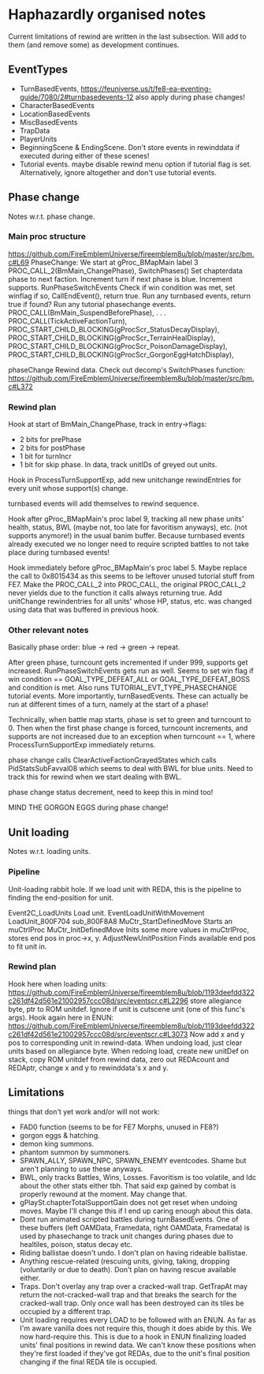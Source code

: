 # Haphazardly organised notes
Current limitations of rewind are written in the last subsection. Will add to them (and remove some) as development continues.

## EventTypes

- TurnBasedEvents, https://feuniverse.us/t/fe8-ea-eventing-guide/7080/2#turnbasedevents-12
  also apply during phase changes!
- CharacterBasedEvents
- LocationBasedEvents
- MiscBasedEvents
- TrapData
- PlayerUnits
- BeginningScene & EndingScene. Don't store events in rewinddata if executed during either of these scenes!
- Tutorial events. maybe disable rewind menu option if tutorial flag is set. Alternatively, ignore altogether and don't use tutorial events.

## Phase change
Notes w.r.t. phase change.

### Main proc structure
https://github.com/FireEmblemUniverse/fireemblem8u/blob/master/src/bm.c#L69
PhaseChange: We start at gProc_BMapMain label 3
  PROC_CALL_2(BmMain_ChangePhase),
    SwitchPhases()
      Set chapterdata phase to next faction.
      Increment turn if next phase is blue.
      Increment supports.
    RunPhaseSwitchEvents
      Check if win condition was met, set winflag if so, CallEndEvent(), return true.
      Run any turnbased events, return true if found?
      Run any tutorial phasechange events.
  PROC_CALL(BmMain_SuspendBeforePhase),
  .
  .
  .
  PROC_CALL(TickActiveFactionTurn),
  PROC_START_CHILD_BLOCKING(gProcScr_StatusDecayDisplay),
  PROC_START_CHILD_BLOCKING(gProcScr_TerrainHealDisplay),
  PROC_START_CHILD_BLOCKING(gProcScr_PoisonDamageDisplay),
  PROC_START_CHILD_BLOCKING(gProcScr_GorgonEggHatchDisplay),

phaseChange Rewind data. Check out decomp's SwitchPhases function:
https://github.com/FireEmblemUniverse/fireemblem8u/blob/master/src/bm.c#L372

### Rewind plan
Hook at start of BmMain_ChangePhase, track in entry->flags:
  - 2 bits for prePhase
  - 2 bits for postPhase
  - 1 bit for turnIncr
  - 1 bit for skip phase.
In data, track unitIDs of greyed out units.

Hook in ProcessTurnSupportExp, add new unitchange rewindEntries for every unit whose support(s) change.

turnbased events will add themselves to rewind sequence.

Hook after gProc_BMapMain's proc label 9, tracking all new phase units' health, status, BWL (maybe not, too late for favoritism anyways), etc. (not supports anymore!) in the usual banim buffer. Because turnbased events already executed we no longer need to require scripted battles to not take place during turnbased events!

Hook immediately before gProc_BMapMain's proc label 5. Maybe replace the call to 0x8015434 as this seems to be leftover unused tutorial stuff from FE7. Make the PROC_CALL_2 into PROC_CALL, the original PROC_CALL_2 never yields due to the function it calls always returning true. Add unitChange rewindentries for all units' whose HP, status, etc. was changed using data that was buffered in previous hook.

### Other relevant notes
Basically phase order:
blue -> red -> green -> repeat.

After green phase, turncount gets incremented if under 999, supports get increased. RunPhaseSwitchEvents gets run as well. Seems to set win flag if win condition == GOAL_TYPE_DEFEAT_ALL or GOAL_TYPE_DEFEAT_BOSS and condition is met. Also runs TUTORIAL_EVT_TYPE_PHASECHANGE tutorial events. More importantly, turnBasedEvents. These can actually be run at different times of a turn, namely at the start of a phase!

Technically, when battle map starts, phase is set to green and turncount to 0. Then when the first phase change is forced, turncount increments, and supports are not increased due to an exception when turncount == 1, where ProcessTurnSupportExp immediately returns.

phase change calls ClearActiveFactionGrayedStates which calls PidStatsSubFavval08 which seems to deal with BWL for blue units. Need to track this for rewind when we start dealing with BWL.

phase change status decrement, need to keep this in mind too!

MIND THE GORGON EGGS during phase change!

## Unit loading
Notes w.r.t. loading units.

### Pipeline
Unit-loading rabbit hole. If we load unit with REDA, this is the pipeline to finding the end-position for unit.

Event2C_LoadUnits                   Load unit.
  EventLoadUnitWithMovement
    LoadUnit_800F704
      sub_800F8A8
        MuCtr_StartDefinedMove      Starts an muCtrlProc
          MuCtr_InitDefinedMove     Inits some more values in muCtrlProc, stores end pos in proc->x, y.
            AdjustNewUnitPosition   Finds available end pos to fit unit in.

### Rewind plan
Hook here when loading units:
https://github.com/FireEmblemUniverse/fireemblem8u/blob/1193deefdd322c261df42d561e21002957ccc08d/src/eventscr.c#L2296
store allegiance byte, ptr to ROM unitdef. Ignore if unit is cutscene unit (one of this func's args).
Hook again here in ENUN:
https://github.com/FireEmblemUniverse/fireemblem8u/blob/1193deefdd322c261df42d561e21002957ccc08d/src/eventscr.c#L3073
Now add x and y pos to corresponding unit in rewind-data.
When undoing load, just clear units based on allegiance byte. When redoing load, create new unitDef on stack, copy ROM unitdef from rewind data, zero out REDAcount and REDAptr, change x and y to rewinddata's x and y.

## Limitations
things that don't yet work and/or will not work:
  - FAD0 function (seems to be for FE7 Morphs, unused in FE8?)
  - gorgon eggs & hatching.
  - demon king summons.
  - phantom summon by summoners.
  - SPAWN_ALLY, SPAWN_NPC, SPAWN_ENEMY eventcodes. Shame but aren't planning to use these anyways.
  - BWL, only tracks Battles, Wins, Losses. Favoritism is too volatile, and Idc about the other stats either tbh. That said exp gained by combat is properly rewound at the moment. May change that.
  - gPlaySt.chapterTotalSupportGain does not get reset when undoing moves. Maybe I'll change this if I end up caring enough about this data.
  - Dont run animated scripted battles during turnBasedEvents. One of these buffers (left OAMData, Framedata, right OAMData, Framedata) is used by phasechange to track unit changes during phases due to healtiles, poison, status decay etc.
  - Riding ballistae doesn't undo. I don't plan on having rideable ballistae.
  - Anything rescue-related (rescuing units, giving, taking, dropping (voluntarily or due to death). Don't plan on having rescue available either.
  - Traps. Don't overlay any trap over a cracked-wall trap. GetTrapAt may return the not-cracked-wall trap and that breaks the search for the cracked-wall trap. Only once wall has been destroyed can its tiles be occupied by a different trap.
  - Unit loading requires every LOAD to be followed with an ENUN. As far as I'm aware vanilla does not require this, though it does abide by this. We now hard-require this. This is due to a hook in ENUN finalizing loaded units' final positions in rewind data. We can't know these positions when they're first loaded if they've got REDAs, due to the unit's final position changing if the final REDA tile is occupied.